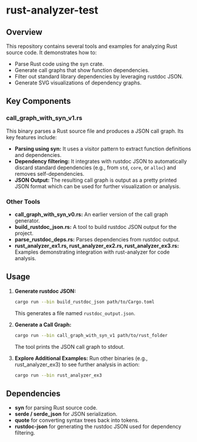 # rust-analyzer-test

## Overview

This repository contains several tools and examples for analyzing Rust source code. It demonstrates how to:
- Parse Rust code using the syn crate.
- Generate call graphs that show function dependencies.
- Filter out standard library dependencies by leveraging rustdoc JSON.
- Generate SVG visualizations of dependency graphs.

## Key Components

### call_graph_with_syn_v1.rs

This binary parses a Rust source file and produces a JSON call graph. Its key features include:
- **Parsing using syn:** It uses a visitor pattern to extract function definitions and dependencies.
- **Dependency filtering:** It integrates with rustdoc JSON to automatically discard standard dependencies (e.g., from `std`, `core`, or `alloc`) and removes self-dependencies.
- **JSON Output:** The resulting call graph is output as a pretty printed JSON format which can be used for further visualization or analysis.

### Other Tools

- **call_graph_with_syn_v0.rs:** An earlier version of the call graph generator.
- **build_rustdoc_json.rs:** A tool to build rustdoc JSON output for the project.
- **parse_rustdoc_deps.rs:** Parses dependencies from rustdoc output.
- **rust_analyzer_ex1.rs, rust_analyzer_ex2.rs, rust_analyzer_ex3.rs:** Examples demonstrating integration with rust-analyzer for code analysis.

## Usage

1. **Generate rustdoc JSON:**
   ```bash
   cargo run --bin build_rustdoc_json path/to/Cargo.toml
   ```
   This generates a file named `rustdoc_output.json`.

2. **Generate a Call Graph:**
   ```bash
   cargo run --bin call_graph_with_syn_v1 path/to/rust_folder
   ```
   The tool prints the JSON call graph to stdout.

3. **Explore Additional Examples:**
   Run other binaries (e.g., rust_analyzer_ex3) to see further analysis in action:
   ```bash
   cargo run --bin rust_analyzer_ex3
   ```

## Dependencies

- **syn** for parsing Rust source code.
- **serde / serde_json** for JSON serialization.
- **quote** for converting syntax trees back into tokens.
- **rustdoc-json** for generating the rustdoc JSON used for dependency filtering.
